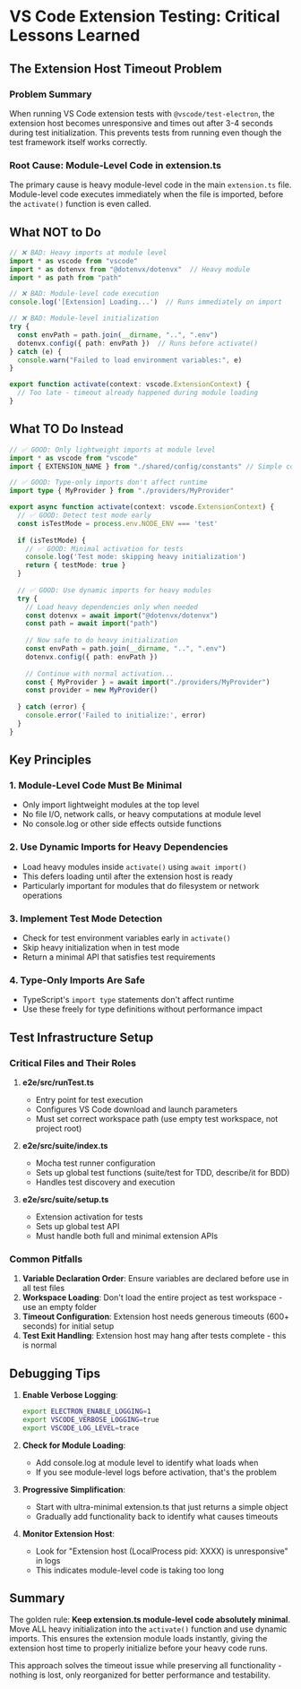 # VS Code Extension Testing: Critical Lessons Learned

## The Extension Host Timeout Problem

### Problem Summary
When running VS Code extension tests with `@vscode/test-electron`, the extension host becomes unresponsive and times out after 3-4 seconds during test initialization. This prevents tests from running even though the test framework itself works correctly.

### Root Cause: Module-Level Code in extension.ts
The primary cause is heavy module-level code in the main `extension.ts` file. Module-level code executes immediately when the file is imported, before the `activate()` function is even called.

## What NOT to Do

```typescript
// ❌ BAD: Heavy imports at module level
import * as vscode from "vscode"
import * as dotenvx from "@dotenvx/dotenvx"  // Heavy module
import * as path from "path"

// ❌ BAD: Module-level code execution
console.log('[Extension] Loading...')  // Runs immediately on import

// ❌ BAD: Module-level initialization
try {
  const envPath = path.join(__dirname, "..", ".env")
  dotenvx.config({ path: envPath })  // Runs before activate()
} catch (e) {
  console.warn("Failed to load environment variables:", e)
}

export function activate(context: vscode.ExtensionContext) {
  // Too late - timeout already happened during module loading
}
```

## What TO Do Instead

```typescript
// ✅ GOOD: Only lightweight imports at module level
import * as vscode from "vscode"
import { EXTENSION_NAME } from "./shared/config/constants" // Simple constants OK

// ✅ GOOD: Type-only imports don't affect runtime
import type { MyProvider } from "./providers/MyProvider"

export async function activate(context: vscode.ExtensionContext) {
  // ✅ GOOD: Detect test mode early
  const isTestMode = process.env.NODE_ENV === 'test'
  
  if (isTestMode) {
    // ✅ GOOD: Minimal activation for tests
    console.log('Test mode: skipping heavy initialization')
    return { testMode: true }
  }
  
  // ✅ GOOD: Use dynamic imports for heavy modules
  try {
    // Load heavy dependencies only when needed
    const dotenvx = await import("@dotenvx/dotenvx")
    const path = await import("path")
    
    // Now safe to do heavy initialization
    const envPath = path.join(__dirname, "..", ".env")
    dotenvx.config({ path: envPath })
    
    // Continue with normal activation...
    const { MyProvider } = await import("./providers/MyProvider")
    const provider = new MyProvider()
    
  } catch (error) {
    console.error('Failed to initialize:', error)
  }
}
```

## Key Principles

### 1. Module-Level Code Must Be Minimal
- Only import lightweight modules at the top level
- No file I/O, network calls, or heavy computations at module level
- No console.log or other side effects outside functions

### 2. Use Dynamic Imports for Heavy Dependencies
- Load heavy modules inside `activate()` using `await import()`
- This defers loading until after the extension host is ready
- Particularly important for modules that do filesystem or network operations

### 3. Implement Test Mode Detection
- Check for test environment variables early in `activate()`
- Skip heavy initialization when in test mode
- Return a minimal API that satisfies test requirements

### 4. Type-Only Imports Are Safe
- TypeScript's `import type` statements don't affect runtime
- Use these freely for type definitions without performance impact

## Test Infrastructure Setup

### Critical Files and Their Roles

1. **e2e/src/runTest.ts**
   - Entry point for test execution
   - Configures VS Code download and launch parameters
   - Must set correct workspace path (use empty test workspace, not project root)

2. **e2e/src/suite/index.ts**
   - Mocha test runner configuration
   - Sets up global test functions (suite/test for TDD, describe/it for BDD)
   - Handles test discovery and execution

3. **e2e/src/suite/setup.ts**
   - Extension activation for tests
   - Sets up global test API
   - Must handle both full and minimal extension APIs

### Common Pitfalls

1. **Variable Declaration Order**: Ensure variables are declared before use in all test files
2. **Workspace Loading**: Don't load the entire project as test workspace - use an empty folder
3. **Timeout Configuration**: Extension host needs generous timeouts (600+ seconds) for initial setup
4. **Test Exit Handling**: Extension host may hang after tests complete - this is normal

## Debugging Tips

1. **Enable Verbose Logging**:
   ```bash
   export ELECTRON_ENABLE_LOGGING=1
   export VSCODE_VERBOSE_LOGGING=true
   export VSCODE_LOG_LEVEL=trace
   ```

2. **Check for Module Loading**:
   - Add console.log at module level to identify what loads when
   - If you see module-level logs before activation, that's the problem

3. **Progressive Simplification**:
   - Start with ultra-minimal extension.ts that just returns a simple object
   - Gradually add functionality back to identify what causes timeouts

4. **Monitor Extension Host**:
   - Look for "Extension host (LocalProcess pid: XXXX) is unresponsive" in logs
   - This indicates module-level code is taking too long

## Summary

The golden rule: **Keep extension.ts module-level code absolutely minimal**. Move ALL heavy initialization into the `activate()` function and use dynamic imports. This ensures the extension module loads instantly, giving the extension host time to properly initialize before your heavy code runs.

This approach solves the timeout issue while preserving all functionality - nothing is lost, only reorganized for better performance and testability.